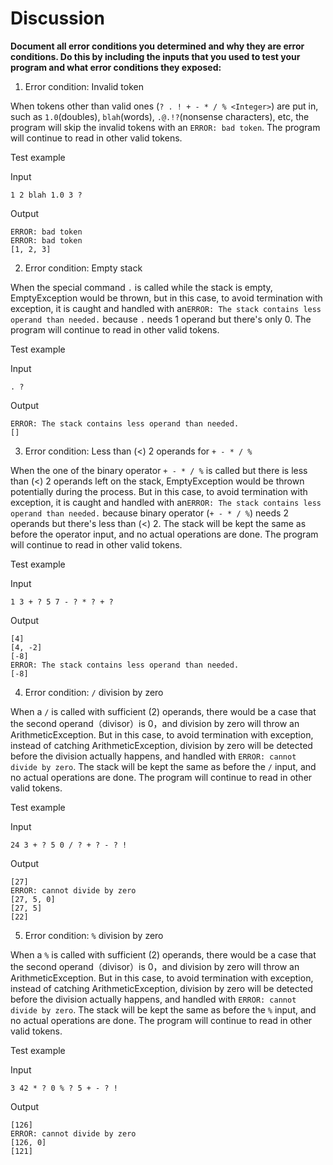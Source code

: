 # Discussion

**Document all error conditions you determined and why they are error
 conditions. Do this by including the inputs that you used to test your
  program and what error conditions they exposed:**

1. Error condition: Invalid token

When tokens other than valid ones (`? . ! + - * / % <Integer>`)
are put in, such as `1.0`(doubles), `blah`(words), `.@.!?`(nonsense characters), etc,
the program will skip the invalid tokens with an `ERROR: bad token`.
The program will continue to read in other valid tokens.

Test example

Input 

`1 2 blah 1.0 3 ?`

Output
```
ERROR: bad token
ERROR: bad token
[1, 2, 3]
```


2. Error condition: Empty stack

When the special command `.` is called while the stack is empty, EmptyException
would be thrown, but in this case, to avoid termination with exception,
it is caught and handled with an`ERROR: The stack contains less operand than needed.`
because `.` needs 1 operand but there's only 0.
The program will continue to read in other valid tokens.

Test example

Input

`. ?`

Output
```
ERROR: The stack contains less operand than needed.
[]
```

3. Error condition: Less than (<) 2 operands for `+ - * / %`

When the one of the binary operator `+ - * / %` is called 
but there is less than (<) 2 operands left on the stack, 
EmptyException would be  thrown potentially during the process.
But in this case, to avoid termination with exception,
it is caught and handled with an`ERROR: The stack contains less operand than needed.`
because binary operator (`+ - * / %`) needs 2 operands but there's less than (<) 2.
The stack will be kept the same as before the operator input, and no actual operations are done.
The program will continue to read in other valid tokens.

Test example

Input

`1 3 + ? 5 7 - ? * ? + ? `

Output
```
[4]
[4, -2]
[-8]
ERROR: The stack contains less operand than needed.
[-8]
```

4. Error condition: `/` division by zero

When a `/` is called with sufficient (2) operands, there would be a case that the
second operand（divisor）is 0，and division by zero will throw an ArithmeticException.
But in this case, to avoid termination with exception, instead of catching ArithmeticException,
division by zero will be detected before the division actually happens, and handled with 
`ERROR: cannot divide by zero`. The stack will be kept the same as before the `/` input, 
and no actual operations are done.
The program will continue to read in other valid tokens.

Test example

Input

`24 3 + ? 5 0 / ? + ? - ? !`

Output
```
[27]
ERROR: cannot divide by zero
[27, 5, 0]
[27, 5]
[22]
```

5. Error condition: `%` division by zero

When a `%` is called with sufficient (2) operands, there would be a case that the
second operand（divisor）is 0，and division by zero will throw an ArithmeticException.
But in this case, to avoid termination with exception, instead of catching ArithmeticException,
division by zero will be detected before the division actually happens, and handled with
`ERROR: cannot divide by zero`. The stack will be kept the same as before the `%` input,
and no actual operations are done.
The program will continue to read in other valid tokens.

Test example

Input

`3 42 * ? 0 % ? 5 + - ? !`

Output
```
[126]
ERROR: cannot divide by zero
[126, 0]
[121]
```

